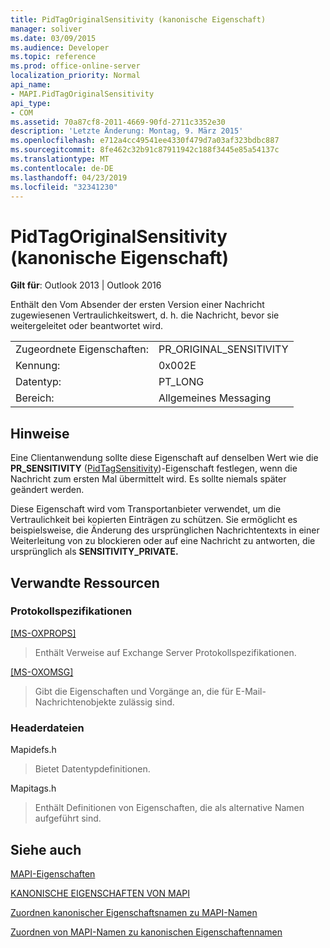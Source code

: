 ```yaml
---
title: PidTagOriginalSensitivity (kanonische Eigenschaft)
manager: soliver
ms.date: 03/09/2015
ms.audience: Developer
ms.topic: reference
ms.prod: office-online-server
localization_priority: Normal
api_name:
- MAPI.PidTagOriginalSensitivity
api_type:
- COM
ms.assetid: 70a87cf8-2011-4669-90fd-2711c3352e30
description: 'Letzte Änderung: Montag, 9. März 2015'
ms.openlocfilehash: e712a4cc49541ee4330f479d7a03af323bdbc887
ms.sourcegitcommit: 8fe462c32b91c87911942c188f3445e85a54137c
ms.translationtype: MT
ms.contentlocale: de-DE
ms.lasthandoff: 04/23/2019
ms.locfileid: "32341230"
---
```

# <a name="pidtagoriginalsensitivity-canonical-property"></a>PidTagOriginalSensitivity (kanonische Eigenschaft)

  
  
**Gilt für**: Outlook 2013 | Outlook 2016 
  
Enthält den Vom Absender der ersten Version einer Nachricht zugewiesenen Vertraulichkeitswert, d. h. die Nachricht, bevor sie weitergeleitet oder beantwortet wird.
  
|||
|:-----|:-----|
|Zugeordnete Eigenschaften:  <br/> |PR_ORIGINAL_SENSITIVITY  <br/> |
|Kennung:  <br/> |0x002E  <br/> |
|Datentyp:  <br/> |PT_LONG  <br/> |
|Bereich:  <br/> |Allgemeines Messaging  <br/> |
   
## <a name="remarks"></a>Hinweise

Eine Clientanwendung sollte diese Eigenschaft auf denselben Wert wie die **PR_SENSITIVITY** ([PidTagSensitivity](pidtagsensitivity-canonical-property.md))-Eigenschaft festlegen, wenn die Nachricht zum ersten Mal übermittelt wird. Es sollte niemals später geändert werden.
  
Diese Eigenschaft wird vom Transportanbieter verwendet, um die Vertraulichkeit bei kopierten Einträgen zu schützen. Sie ermöglicht es beispielsweise, die Änderung des ursprünglichen Nachrichtentexts in einer Weiterleitung von zu blockieren oder auf eine Nachricht zu antworten, die ursprünglich als **SENSITIVITY_PRIVATE.**
  
## <a name="related-resources"></a>Verwandte Ressourcen

### <a name="protocol-specifications"></a>Protokollspezifikationen

[[MS-OXPROPS]](https://msdn.microsoft.com/library/f6ab1613-aefe-447d-a49c-18217230b148%28Office.15%29.aspx)
  
> Enthält Verweise auf Exchange Server Protokollspezifikationen.
    
[[MS-OXOMSG]](https://msdn.microsoft.com/library/daa9120f-f325-4afb-a738-28f91049ab3c%28Office.15%29.aspx)
  
> Gibt die Eigenschaften und Vorgänge an, die für E-Mail-Nachrichtenobjekte zulässig sind.
    
### <a name="header-files"></a>Headerdateien

Mapidefs.h
  
> Bietet Datentypdefinitionen.
    
Mapitags.h
  
> Enthält Definitionen von Eigenschaften, die als alternative Namen aufgeführt sind.
    
## <a name="see-also"></a>Siehe auch



[MAPI-Eigenschaften](mapi-properties.md)
  
[KANONISCHE EIGENSCHAFTEN VON MAPI](mapi-canonical-properties.md)
  
[Zuordnen kanonischer Eigenschaftsnamen zu MAPI-Namen](mapping-canonical-property-names-to-mapi-names.md)
  
[Zuordnen von MAPI-Namen zu kanonischen Eigenschaftennamen](mapping-mapi-names-to-canonical-property-names.md)

